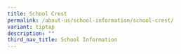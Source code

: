 ```yaml
---
title: School Crest
permalink: /about-us/school-information/school-crest/
variant: tiptap
description: ""
third_nav_title: School Information
---
```

